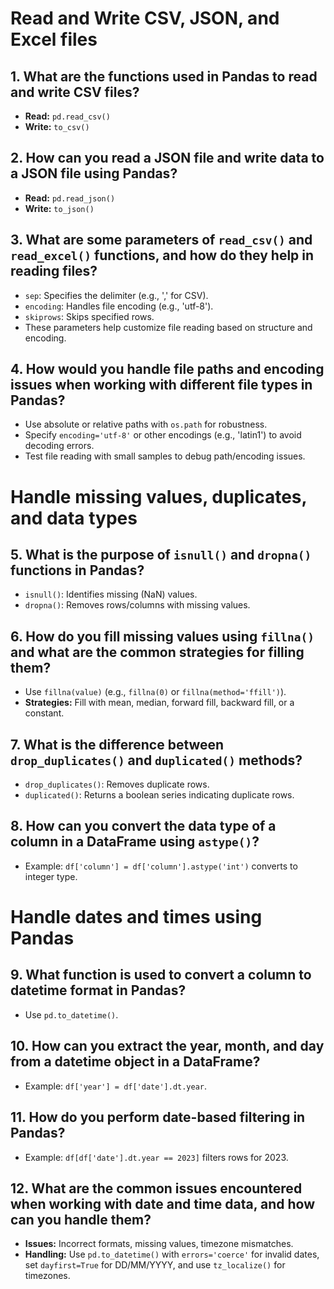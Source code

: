 # Read and Write CSV, JSON, and Excel files

## 1. What are the functions used in Pandas to read and write CSV files?

- **Read:** `pd.read_csv()`
- **Write:** `to_csv()`

## 2. How can you read a JSON file and write data to a JSON file using Pandas?

- **Read:** `pd.read_json()`
- **Write:** `to_json()`

## 3. What are some parameters of `read_csv()` and `read_excel()` functions, and how do they help in reading files?

- `sep`: Specifies the delimiter (e.g., ',' for CSV).
- `encoding`: Handles file encoding (e.g., 'utf-8').
- `skiprows`: Skips specified rows.
- These parameters help customize file reading based on structure and encoding.

## 4. How would you handle file paths and encoding issues when working with different file types in Pandas?

- Use absolute or relative paths with `os.path` for robustness.
- Specify `encoding='utf-8'` or other encodings (e.g., 'latin1') to avoid decoding errors.
- Test file reading with small samples to debug path/encoding issues.

# Handle missing values, duplicates, and data types

## 5. What is the purpose of `isnull()` and `dropna()` functions in Pandas?

- `isnull()`: Identifies missing (NaN) values.
- `dropna()`: Removes rows/columns with missing values.

## 6. How do you fill missing values using `fillna()` and what are the common strategies for filling them?

- Use `fillna(value)` (e.g., `fillna(0)` or `fillna(method='ffill')`).
- **Strategies:** Fill with mean, median, forward fill, backward fill, or a constant.

## 7. What is the difference between `drop_duplicates()` and `duplicated()` methods?

- `drop_duplicates()`: Removes duplicate rows.
- `duplicated()`: Returns a boolean series indicating duplicate rows.

## 8. How can you convert the data type of a column in a DataFrame using `astype()`?

- Example: `df['column'] = df['column'].astype('int')` converts to integer type.

# Handle dates and times using Pandas

## 9. What function is used to convert a column to datetime format in Pandas?

- Use `pd.to_datetime()`.

## 10. How can you extract the year, month, and day from a datetime object in a DataFrame?

- Example: `df['year'] = df['date'].dt.year`.

## 11. How do you perform date-based filtering in Pandas?

- Example: `df[df['date'].dt.year == 2023]` filters rows for 2023.

## 12. What are the common issues encountered when working with date and time data, and how can you handle them?

- **Issues:** Incorrect formats, missing values, timezone mismatches.
- **Handling:** Use `pd.to_datetime()` with `errors='coerce'` for invalid dates, set `dayfirst=True` for DD/MM/YYYY, and use `tz_localize()` for timezones.
